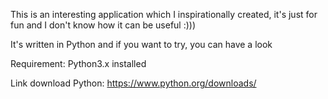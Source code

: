 This is an interesting application which I inspirationally created, it's just for fun and I don't know how it can be useful :)))

It's written in Python and if you want to try, you can have a look

Requirement: Python3.x installed

Link download Python: https://www.python.org/downloads/
